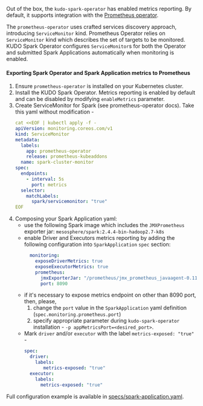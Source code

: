 Out of the box, the `kudo-spark-operator` has enabled metrics reporting. 
By default, it supports integration with the [Prometheus operator](https://github.com/coreos/prometheus-operator).

The `prometheus-operator` uses crafted services discovery approach, introducing `ServiceMonitor` kind. 
Prometheus Operator relies on `ServiceMonitor` kind which describes the set of targets to be monitored. 
KUDO Spark Operator configures `ServiceMonitor`s for both the Operator and submitted Spark Applications automatically 
when monitoring is enabled.

#### Exporting Spark Operator and Spark Application metrics to Prometheus
1) Ensure `prometheus-operator` is installed on your Kubernetes cluster.
1) Install the KUDO Spark Operator. Metrics reporting is enabled by default and can be disabled by modifying `enableMetrics` parameter.
1) Create ServiceMonitor for Spark (see prometheus-operator docs). Take this yaml without modification - 
   ```yaml
   cat <<EOF | kubectl apply -f -
   apiVersion: monitoring.coreos.com/v1
   kind: ServiceMonitor
   metadata:
     labels:
       app: prometheus-operator
       release: prometheus-kubeaddons
     name: spark-cluster-monitor
   spec:
     endpoints:
       - interval: 5s
         port: metrics
     selector:
       matchLabels:
         spark/servicemonitor: "true"
   EOF
   ```
1) Composing your Spark Application yaml:
   - use the following Spark image which includes the `JMXPrometheus` exporter jar: `mesosphere/spark:2.4.4-bin-hadoop2.7-k8s` 
   - enable Driver and Executors metrics reporting by adding the following configuration into `SparkApplication` `spec` section:
     ```yaml
       monitoring:
         exposeDriverMetrics: true
         exposeExecutorMetrics: true
         prometheus:
           jmxExporterJar: "/prometheus/jmx_prometheus_javaagent-0.11.0.jar"
           port: 8090
     ```  
   - if it's necessary to expose metrics endpoint on other than 8090 port, then, please, 
     1) change the `port` value in the `SparkApplication` yaml definition (`spec.monitoring.prometheus.port`)
     1) specify appropriate parameter during `kudo-spark-operator` installation - `-p appMetricsPort=<desired_port>`. 
   - Mark `driver` and/or `executor` with the label `metrics-exposed: "true"` -
     ```yaml
     spec:
       driver:
         labels:
            metrics-exposed: "true"
       executor:
         labels:
           metrics-exposed: "true"
     ```

Full configuration example is available in [specs/spark-application.yaml](specs/spark-application.yaml).
